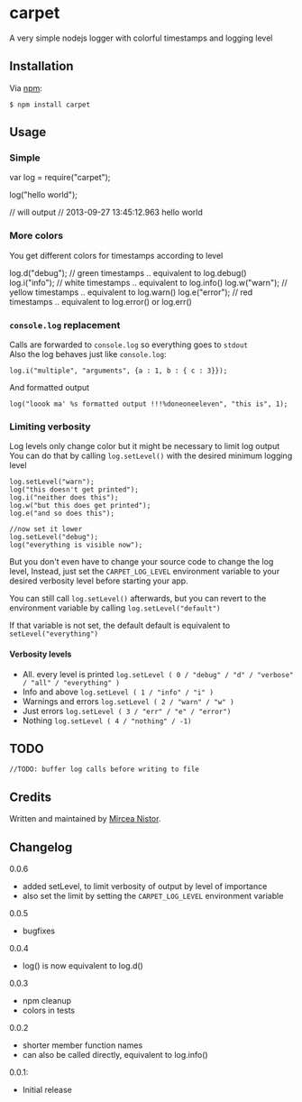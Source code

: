 carpet
========
A very simple nodejs logger with colorful timestamps and logging level

## Installation

Via [npm][1]:

	$ npm install carpet

## Usage

### Simple

  var log = require("carpet");
  
  log("hello world");
  
  // will output
  // 2013-09-27 13:45:12.963 hello world

### More colors

You get different colors for timestamps according to level
    
  log.d("debug"); // green timestamps .. equivalent to log.debug()
  log.i("info");	// white timestamps .. equivalent to log.info()
  log.w("warn");	// yellow timestamps .. equivalent to log.warn()
  log.e("error");	// red timestamps .. equivalent to log.error() or log.err()

### `console.log` replacement

Calls are forwarded to `console.log` so everything goes to `stdout`    
Also the log behaves just like `console.log`:
		
	log.i("multiple", "arguments", {a : 1, b : { c : 3}});

And formatted output

	log("loook ma' %s formatted output !!!%doneoneeleven", "this is", 1);


### Limiting verbosity

Log levels only change color but it might be necessary to limit log output
You can do that by calling `log.setLevel()` with the desired minimum logging level

	log.setLevel("warn");
	log("this doesn't get printed");
	log.i("neither does this");
	log.w("but this does get printed");
	log.e("and so does this");
	
	//now set it lower
	log.setLevel("debug");
	log("everything is visible now");
		
But you don't even have to change your source code to change the log level,
Instead, just set the `CARPET_LOG_LEVEL` environment variable
to your desired verbosity level before starting your app.

You can still call `log.setLevel()` afterwards, but you can revert to the environment variable
by calling `log.setLevel("default")`

If that variable is not set, the default default is equivalent to `setLevel("everything")`

#### Verbosity levels
	
* All. every level is printed
	`log.setLevel ( 0 / "debug" / "d" / "verbose" / "all" / "everything" )`
* Info and above
	`log.setLevel ( 1 / "info" / "i" )`
* Warnings and errors
	`log.setLevel ( 2 / "warn" / "w" )`
* Just errors
	`log.setLevel ( 3 / "err" / "e" / "error")`
* Nothing
	`log.setLevel ( 4 / "nothing" / -1)`
		
## TODO

    //TODO: buffer log calls before writing to file

## Credits

Written and maintained by [Mircea Nistor][2].

## Changelog

0.0.6
	
- added setLevel, to limit verbosity of output by level of importance
- also set the limit by setting the `CARPET_LOG_LEVEL` environment variable

0.0.5

- bugfixes

0.0.4
	
- log() is now equivalent to log.d()

0.0.3
	
- npm cleanup
- colors in tests

0.0.2

- shorter member function names
- can also be called directly, equivalent to log.info()

0.0.1:

- Initial release

[1]: http://npmjs.org
[2]: mailto:mirceanis@gmail.com